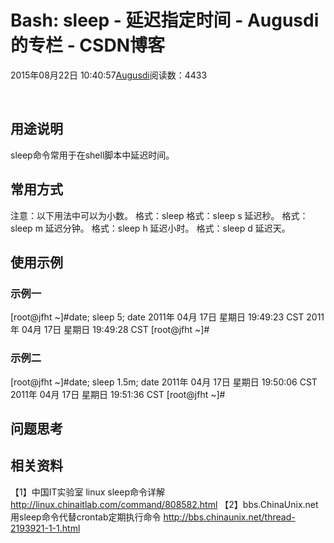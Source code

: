 
# Bash: sleep - 延迟指定时间 - Augusdi的专栏 - CSDN博客


2015年08月22日 10:40:57[Augusdi](https://me.csdn.net/Augusdi)阅读数：4433


﻿﻿
## 用途说明
sleep命令常用于在shell脚本中延迟时间。

## 常用方式
注意：以下用法中<n>可以为小数。
格式：sleep <n>
格式：sleep <n>s
延迟<n>秒。
格式：sleep <n>m
延迟<n>分钟。
格式：sleep <n>h
延迟<n>小时。
格式：sleep <n>d
延迟<n>天。

## 使用示例
### 示例一
[root@jfht ~]\#date; sleep 5; date
2011年 04月 17日 星期日 19:49:23 CST
2011年 04月 17日 星期日 19:49:28 CST
[root@jfht ~]\#

### 示例二
[root@jfht ~]\#date; sleep 1.5m; date
2011年 04月 17日 星期日 19:50:06 CST
2011年 04月 17日 星期日 19:51:36 CST
[root@jfht ~]\#

## 问题思考
## 相关资料
【1】中国IT实验室 linux sleep命令详解
http://linux.chinaitlab.com/command/808582.html
【2】bbs.ChinaUnix.net 用sleep命令代替crontab定期执行命令
http://bbs.chinaunix.net/thread-2193921-1-1.html


